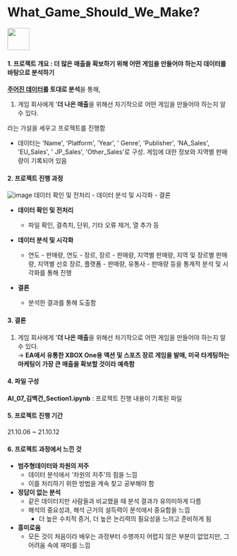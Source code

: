 # What_Game_Should_We_Make?  
<img src="https://cdn-icons.flaticon.com/png/512/4315/premium/4315528.png?token=exp=1656691882~hmac=921a54854e86d6668f1b990b2110ff22" width="50" height="50">

#### 1. 프로젝트 개요 : 더 많은 매출을 확보하기 위해 어떤 게임을 만들어야 하는지 데이터를 바탕으로 분석하기
**[주어진 데이터](https://ds-lecture-data.s3.ap-northeast-2.amazonaws.com/datasets/vgames2.csv)를 토대로 분석**을 통해,
  1. 게임 회사에게 '**더 나은 매출**을 위해선 차기작으로 어떤 게임을 만들어야 하는지 알 수 있다.

라는 가설을 세우고 프로젝트를 진행함
- 데이터는 'Name', 'Platform',	'Year', '	Genre', 'Publisher', 'NA_Sales', 'EU_Sales', '	JP_Sales', 'Other_Sales'로 구성. 게임에 대한 정보와 지역별 판매량이 기록되어 있음

#### 2. 프로젝트 진행 과정
![image](https://user-images.githubusercontent.com/89769294/176929810-f02ad80e-8d2d-40d0-969b-f7a9760afa72.png)
데이터 확인 및 전처리 - 데이터 분석 및 시각화 - 결론
- **데이터 확인 및 전처리**
  - 파일 확인, 결측치, 단위, 기타 오류 제거, 열 추가 등

- **데이터 분석 및 시각화**
  - 연도 - 판매량, 연도 - 장르, 장르 - 판매량, 지역별 판매량, 지역 및 장르별 판매량, 지역별 선호 장르, 플랫폼 - 판매량, 유통사 - 판매량 등을 통계적 분석 및 시각화를 통해 진행

- **결론**
  - 분석한 결과를 통해 도출함

#### 3. 결론
  1. 게임 회사에게 '**더 나은 매출**을 위해선 차기작으로 어떤 게임을 만들어야 하는지 알 수 있다.  
  → **EA에서 유통한 XBOX One용 액션 및 스포츠 장르 게임을 발매, 미국 타게팅하는 마케팅이 가장 큰 매출을 확보할 것이라 예측함**

#### 4. 파일 구성
**AI_07_김백건_Section1.ipynb** : 프로젝트 진행 내용이 기록된 파일

#### 5. 프로젝트 진행 기간
21.10.06 ~ 21.10.12

#### 6. 프로젝트 과정에서 느낀 것
- **범주형데이터와 차원의 저주**
    - 데이터 분석에서 '차원의 저주'의 힘을 느낌
    - 이를 처리하기 위한 방법을 계속 찾고 공부해야 함
- **정답이 없는 분석**  
    - 같은 데이터지만 사람들과 비교했을 때 분석 결과가 유의미하게 다름
    - 해석의 중요성과, 해석 근거의 설득력이 분석에서 중요함을 느낌
      - 더 높은 수치적 증거, 더 높은 논리력의 필요성을 느끼고 준비하게 됨
- **흥미로움**
    - 모든 것이 처음이라 배우는 과정부터 수행까지 어렵지 않은 부분이 없었지만, 그 어려움 속에 재미를 느낌
